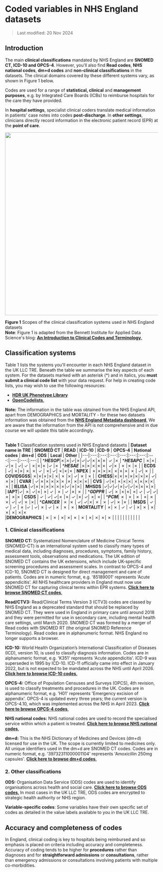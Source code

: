 # Coded variables in  NHS England datasets
>Last modified: 20 Nov 2024

## Introduction
The main **clinical classifications** mandated by NHS England are **SNOMED CT, ICD-10 and OPCS-4**. However, you'll also find **Read codes**, **NHS national codes**, **dm+d codes** and **non-clinical classifications** in the datasets. The clinical domains covered by these different systems vary, as shown in Figure 1 below.  

Codes are used for a range of **statistical, clinical** and **management purposes**, e.g. by Integrated Care Boards (ICBs) to reimburse hospitals for the care they have provided.  

In **hospital settings**, specialist clinical coders translate medical information in patients' case notes into codes **post-discharge**. In **other settings**, clinicians directly record information in the electronic patient record (EPR) at the **point of care**.  

<img src= "../../../images/Coding_Figure1_domains.jpg" width="600">


**Figure 1** Scopes of the clinical classification systems used in NHS England datasets  
**Note**: Figure 1 is adapted from the Bennett Institute for Applied Data Science's blog: [**An Introduction to Clinical Codes and Terminology**.](https://www.bennett.ox.ac.uk/blog/2023/06/an-introduction-to-clinical-codes-and-terminology-systems/)
## Classification systems

Table 1 lists the systems you'll encounter in each NHS England dataset in the UK LLC TRE. Beneath the table we summarise the key aspects of each system. For the datasets marked with an asterisk (*) and in italics, you **must submit a clinical code list** with your data request. For help in creating code lists, you may wish to use the following resources:
* [**HDR UK Phenotype Library**](https://phenotypes.healthdatagateway.org/)
* [**OpenCodelists**.](https://www.opencodelists.org/)  

**Note:** The information in the table was obtained from the NHS England API, apart from DEMOGRAPHICS and MORTALITY - for these two datasets information was obtained from the [**NHS England Metadata dashboard**.](https://digital.nhs.uk/services/data-access-request-service-dars/dars-products-and-services/metadata-dashboard) We are aware that the information from the API is not comprehensive and in due course we will update this table accordingly.  

  \
**Table 1** Classification systems used in NHS England datasets
| **Dataset name in TRE** | **SNOMED CT** | **READ** | **ICD-10** | **ICD-9** | **OPCS-4** | **National codes** | **dm+d** | **ODS** | **Local** | **Other** |
|---|:---:|:---:|:---:|:---:|:---:|:---:|:---:|:---:|:---:|:---:|
| ****HESOP***|&cross;|&cross;|&check;|&cross;|&check;|&check;|&cross;|&cross;|&cross;| &check; |&cross;
| ****HESAPC*** | &cross;|&cross;| &check;|&cross; | &check;| &check; | &cross;|&cross;|&cross; |&check; |&cross;
| ****HESAE*** |&cross;|&cross;|&cross;|&cross;|&cross;| &check;|&cross; | &cross; |&cross; |&cross; |
| **ECDS** | &check;| &cross;|&cross;| &cross;| &cross;| &check; | &cross;| &check;| &cross;|&cross;|&cross;
| **NPEX** | &cross;|&cross;|&cross;|&cross;| &cross;|&cross;|&cross;| &cross; | &check;|    &cross;       |
| **COVIDSGSS**| &cross;|&cross;|&cross;|&cross;| &cross;| &cross; |&cross;| &check;| &cross; |   &cross; |
| **CHESS**|&cross;|&cross;|&cross;|&cross;|&cross;|&cross;|&cross;| &check;|&cross;|&cross;|
| **CVAR** | &check;|&cross;|&cross;|&cross;|&cross;|&cross;  |&cross;| &cross;|&cross;|&cross;|
| **CVS** | &check;|&cross;| &cross;|&cross;|&cross;| &cross;|&cross;|&cross;|&cross;|&cross;|
| **IELISA** |&check;|&cross;|&cross;|&cross;|&cross;|&cross;|&cross;|&check;|&cross;|&cross;|
| **MHSDS** |&check;|&check;|&check;|&cross;|&check;|&check;|&cross;|&cross;|&cross;|&cross;|
| **IAPT**|&check;| &cross;| &check;|&cross;| &cross;| &check; | &cross; | &check; |&cross;| &cross; |
| ****GDPPR***  | &check;| &cross; |&cross;|&cross;| &cross;| &check; | &check;| &check;|&cross;| &cross;|&cross;
| **CSDS**  | &check; | &check;| &check;|&cross; |&cross;| &check; |&cross;| &check;| &cross;| &cross;|
| ****PCM***| &cross; | &cross; | &cross; | &cross;| &cross; |  &cross;| &check;| &check;|  &cross; |&cross;|
| ****CANCER*** | &cross; |&cross; | &check;| &check;|&cross;| &cross; | &cross; | &check;| &cross; |&cross; |
| **MSDS** | &check; | &check; | &check; | &cross; |&check; | &check;| &cross; | &check; |  &cross; | &cross; | &cross;
| **MORTALITY** |  &cross;| &cross; | &check; | &check; | &cross;| &cross; | &cross;| &cross;| &cross;| &cross;|&cross;  
|**DEMOGRAPHICS** |  &cross; | &cross; | &cross;| &cross;| &cross; | &cross; | &cross;| &cross;| &cross;| &cross; |
|  |  |  |  |  |  |  |  |   |


 ### **1. Clinical classifications**
**SNOMED CT:**  Systematized Nomenclature of Medicine Clinical Terms (SNOMED-CT) is an international system used to classify many types of medical data, including diagnoses, procedures, symptoms, family history, assessment tools, observations and medications. The UK edition of SNOMED CT contains the UK extensions, which include UK-specific screening procedures and assessment scales. In contrast to OPCS-4 and ICD-10, SNOMED CT is designed for direct management and care of patients. Codes are in numeric format, e.g. '85189001' represents ‘Acute appendicitis’. All NHS healthcare providers in England must now use SNOMED CT for capturing clinical terms within EPR systems. [**Click here to browse SNOMED CT codes**.](https://termbrowser.nhs.uk/?)  

**Read/CTV3:** Read/Clinical Terms Version 3 (CTV3) codes are classed by NHS England as a deprecated standard that should be replaced by SNOMED CT. They were used in England in primary care until around 2018 and they were permitted for use in secondary care, including mental health care settings, until March 2020. SNOMED CT was formed by a merger of Read codes with SNOMED RT (the original SNOMED Reference Terminology). Read codes are in alphanumeric format. NHS England no longer supports a browser.   

**ICD-10:** World Health Organization’s International Classification of Diseases (ICD), version 10, is used to classify diagnosis information. Codes are in alphanumeric format, e.g. 'K351' represents 'Acute appendicitis'. ICD-9 was superseded in 1995 by ICD-10. ICD-11 officially came into effect in January 2022, but is not expected to be mandated across the NHS until April 2026. [**Click here to browse ICD-10 codes**.](https://classbrowser.nhs.uk/#/)  

**OPCS-4:** Office of Population Censuses and Surveys (OPCS), 4th revision, is used to classify treatments and procedures in the UK. Codes are in alphanumeric format, e.g. 'H01' represents 'Emergency excision of appendix'. OPCS-4 is updated every three years; the current version is OPCS-4.10, which was implemented across the NHS in April 2023. [**Click here to browse OPCS-4 codes**.](https://classbrowser.nhs.uk/#/)

**NHS national codes:**
NHS national codes are used to record the specialised service within which a patient is treated. [**Click here to browse NHS national codes**.](https://www.datadictionary.nhs.uk/supporting_information/main_specialty_and_treatment_function_codes_table.html)

**dm+d:** This is the NHS Dictionary of Medicines and Devices (dm+d) licensed for use in the UK. The scope is currently limited to medicines only. All unique identifiers used in the dm+d are SNOMED CT codes. Codes are in numeric format, e.g. '39732311000001104' represents 'Amoxicillin 250mg capsules'. [**Click here to browse dm+d codes**.](https://dmd-browser.nhsbsa.nhs.uk/code-lookup)

### **2. Other classifications**


**ODS:** Organisation Data Service (ODS) codes are used to identify organisations across health and social care. [**Click here to browse ODS codes**.](https://odsportal.digital.nhs.uk/Organisation/Search) In most cases in the UK LLC TRE, ODS codes are encrypted to strategic health authority or NHS region.   

**Variable-specific codes**: Some variables have their own specific set of codes as detailed in the value labels available to you in the UK LLC TRE.

## Accuracy and completeness of codes
In England, clinical coding is key to hospitals being reimbursed and so emphasis is placed on criteria including accuracy and completeness. Accuracy of coding tends to be higher for **procedures** rather than diagnoses and for **straightforward admissions** or **consultations**, rather than emergency admissions or consultations involving patients with multiple co-morbidities.

